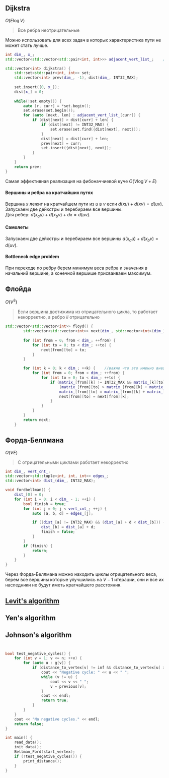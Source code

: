 ## Dijkstra
$O(E\log{V})$
> Все ребра неотрицательные

Можно использовать для всех задач в которых характеристика пути не может стать лучше.

```cpp
int dim_, x_;
std::vector<std::vector<std::pair<int, int>>> adjacent_vert_list_;    //[i] = j, k

std::vector<int> dijkstra() {
    std::set<std::pair<int, int>> set;
    std::vector<int> prev(dim_, -1), dist(dim_, INT32_MAX);
    
    set.insert({0, x_});
    dist[x_] = 0;
    
    while(!set.empty()) {
        auto [r, curr] = *set.begin();
        set.erase(set.begin());
        for (auto [next, len] : adjacent_vert_list_[curr]) {
            if (dist[next] > dist[curr] + len) {
                if (dist[next] != INT32_MAX) {
                    set.erase(set.find({dist[next], next}));
                }
                dist[next] = dist[curr] + len;
                prev[next] = curr;
                set.insert({dist[next], next});
            }
        }
    }
    return prev;
}
```
Самая эффективная реализация на фибоначчиевой куче $O(V\log{V} + E)$

#### Вершины и ребра на кратчайших путях

Вершина $x$ лежит на кратчайшем пути из $u$ в $v$ если $d(xu) + d(xv) = d(uv)$. Запускаем две дейкстры и перебираем все вершины.  
Для ребер: $d(x_au) + d(x_bv) + dx = d(uv)$.

#### Самолеты
Запускаем две дейкстры и перебираем все вершины $d(x_au) + d(x_bv) = d(uv)$.

#### Bottleneck edge problem
При переходе по ребру берем минимум веса ребра и значения в начальний вершине, а конечной вершише присваиваем максимум.

## Флойда
$O(V^3)$
> Если вершина достижима из отрицательного цикла, то работает некорректно, а ребро $ii$ отрицательно

```cpp
std::vector<std::vector<int>> floyd() {
        std::vector<std::vector<int>> next(dim_, std::vector<int>(dim_));    //восстановление пути
        
        for (int from = 0; from < dim_; ++from) {
            for (int to = 0; to < dim_; ++to) {
                next[from][to] = to;
            }
        }

        for (int k = 0; k < dim_; ++k) {    //важно что это именно внешний цикл
            for (int from = 0; from < dim_; ++from) {
                for (int to = 0; to < dim_; ++to) {
                    if (matrix_[from][k] != INT32_MAX && matrix_[k][to] != INT32_MAX &&
                        (matrix_[from][to] > matrix_[from][k] + matrix_[k][to])) {
                        matrix_[from][to] = matrix_[from][k] + matrix_[k][to];
                        next[from][to] = next[from][k];
                    }
                }
            }
        }
        return next;
    }
```

## Форда-Беллмана
$O(VE)$
> С отрицательными циклами работает некорректно  

```cpp
int dim_, vert_cnt_;
std::vector<std::tuple<int, int, int>> edges_;
std::vector<int> dist_(dim_, INT32_MAX);

void fordbellman() {
    dist_[0] = 0;
    for (int i = 0; i < dim_ - 1; ++i) {
        bool finish = true;
        for (int j = 0; j < vert_cnt_; ++j) {
            auto [a, b, d] = edges_[j];

            if ((dist_[a] != INT32_MAX) && (dist_[a] + d < dist_[b])) {
                dist_[b] = dist_[a] + d;
                finish = false;
            }
        }
        if (finish) {
            return;
        }
    }
}
```
Через Форда-Беллмана можно находить циклы отрицательного веса, берем все вершины которые улучшились на $V - 1$ итерации, они и все их наследники не будут иметь кратчайшего расстояния.



## [Levit's algorithm](https://e-maxx.ru/algo/levit_algorithm)

## Yen's algorithm

## Johnson's algorithm

#

```cpp
bool test_negative_cycles() {
    for (int v = 1; v <= n; ++v) {
        for (auto u : g[v]) {
            if (distance_to_vertex[v] != inf && distance_to_vertex[u] > distance_to_vertex[v] + weight[{v, u}]) {
                cout << "Negative cycle: " << u << " ";
                while (v != u) {
                    cout << v << " ";
                    v = previous[v];
                }
                cout << endl;
                return true;
            }
        }
    }
    cout << "No negative cycles." << endl;
    return false;
}

int main() {
    read_data();
    init_data();
    Bellman_Ford(start_vertex);
    if (!test_negative_cycles()) {
        print_distance();
    }
}
```
